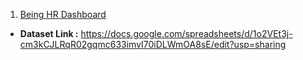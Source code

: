 1. [Being HR Dashboard](https://datastudio.google.com/s/tH33g4j_vIg)

- **Dataset Link :** https://docs.google.com/spreadsheets/d/1o2VEt3j-cm3kCJLRqR02gqmc633imvI70iDLWmOA8sE/edit?usp=sharing
